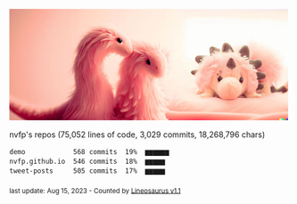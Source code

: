 ![dino](https://github.com/nvfp/nvfp/raw/main/assets/dino.jpg)

nvfp's repos (75,052 lines of code, 3,029 commits, 18,268,796 chars)

```txt
demo            568 commits  19%  ▆▆▆▆▆▆
nvfp.github.io  546 commits  18%  ▆▆▆▆▆
tweet-posts     505 commits  17%  ▆▆▆▆▆
```

<sub>last update: Aug 15, 2023 - Counted by [Lineosaurus v1.1](https://github.com/Lineosaurus/Lineosaurus)</sub>